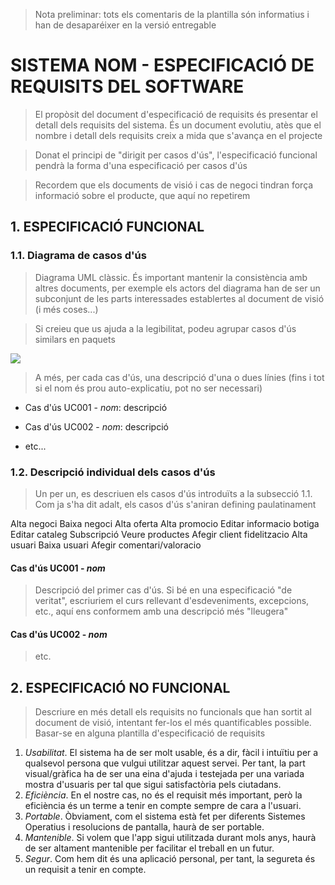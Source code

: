 > Nota preliminar: tots els comentaris de la plantilla són informatius i han de desaparéixer en la versió entregable

# SISTEMA NOM - ESPECIFICACIÓ DE REQUISITS DEL SOFTWARE #


> El propòsit del document d'especificació de requisits és presentar el detall dels requisits del sistema. És un document evolutiu, atès que el nombre i detall dels requisits creix a mida que s'avança en el projecte

> Donat el principi de "dirigit per casos d'ús", l'especificació funcional pendrà la forma d'una especificació per casos d'ús

> Recordem que els documents de visió i cas de negoci tindran força informació sobre el producte, que aquí no repetirem


## 1. ESPECIFICACIÓ FUNCIONAL ##

### 1.1. Diagrama de casos d'ús

> Diagrama UML clàssic. És important mantenir la consistència amb altres documents, per exemple els actors del diagrama han de ser un subconjunt de les parts interessades establertes al document de visió (i més coses...)

> Si creieu que us ajuda a la legibilitat, podeu agrupar casos d'ús similars en paquets

![](http://agilemodeling.com/images/style/useCaseOnlineShopping.gif)

> A més, per cada cas d'ús, una descripció d'una o dues línies (fins i tot si el nom és prou auto-explicatiu, pot no ser necessari)

- Cas d'ús UC001 - *nom*: descripció

- Cas d'ús UC002 - *nom*: descripció

- etc...

### 1.2. Descripció individual dels casos d'ús

> Un per un, es descriuen els casos d'ús introduïts a la subsecció 1.1. Com ja s'ha dit adalt, els casos d'ús s'aniran defining paulatinament

Alta negoci
Baixa negoci
Alta oferta
Alta promocio
Editar informacio botiga
Editar cataleg
Subscripció
Veure productes
Afegir client fidelitzacio
Alta usuari
Baixa usuari
Afegir comentari/valoracio

#### Cas d'ús UC001 - *nom* ####

> Descripció del primer cas d'ús. Si bé en una especificació "de veritat", escriuriem el curs rellevant d'esdeveniments, excepcions, etc., aquí ens conformem amb una descripció més "lleugera"

#### Cas d'ús UC002 - *nom* ####

> etc.

## 2. ESPECIFICACIÓ NO FUNCIONAL ##

> Descriure en més detall els requisits no funcionals que han sortit al document de visió, intentant fer-los el més quantificables possible. Basar-se en alguna plantilla d'especificació de requisits


1. *Usabilitat*. El sistema ha de ser molt usable, és a dir, fàcil i intuïtiu per a qualsevol persona que vulgui utilitzar aquest servei. Per tant, la part visual/gràfica ha de ser una eina d'ajuda i testejada per una variada mostra d'usuaris per tal que sigui satisfactòria pels ciutadans.
2. *Eficiència*. En el nostre cas, no és el requisit més important, però la eficiència és un terme a tenir en compte sempre de cara a l'usuari.
3. *Portable*. Òbviament, com el sistema està fet per diferents Sistemes Operatius i resolucions de pantalla, haurà de ser portable.
4. *Mantenible*. Si volem que l'app sigui utilitzada durant mols anys, haurà de ser altament mantenible per facilitar el treball en un futur.
5. *Segur*. Com hem dit és una aplicació personal, per tant, la segureta és un requisit a tenir en compte.

